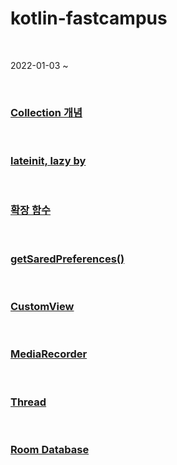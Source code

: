# kotlin-fastcampus

<br>

2022-01-03 ~

<br>

### [Collection 개념](part01/Lottery/README.md)

<br>

### [lateinit, lazy by](part01/Lottery/README.md)

<br>

### [확장 함수](part01/Calculator/README.md)

<br>

### [getSaredPreferences()](part01/SecretDiary/README.md)

<br>

### [CustomView](part01/Recorder/REVIEW.md)

<br>

### [MediaRecorder](part01/Recorder/REVIEW.md)

<br>

### [Thread](part01/SecretDiary/README.md)

<br>

### [Room Database](part01/Calculator/README.md)
